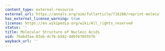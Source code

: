 ```yaml
---
content_type: external-resource
external_url: https://annals.org/aim/fullarticle/716280/reprint-molecular-structure-nucleic-acids
has_external_license_warning: true
license: https://en.wikipedia.org/wiki/All_rights_reserved
status: ''
title: Molecular Structure of Nucleic Acids
uid: 76abd3aa-03ab-4c7b-b582-ddbf6705557b
wayback_url: ''
---
```

